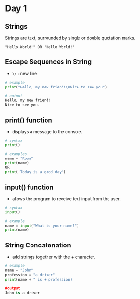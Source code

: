 # Day 1
## Strings
Strings are text, surrounded by single or double quotation marks.
```
"Hello World!" OR 'Hello World!'
```
## Escape Sequences in String
- `\n` : new line
```py
# example 
print("Hello, my new friend!\nNice to see you")

# output
Hello, my new friend!
Nice to see you.
```

## print() function 
- displays a message to the console.

```py
# syntax
print()

# examples
name = "Rosa"
print(name)
OR
print('Today is a good day')
```
## input() function
- allows the program to receive text input from the user.

```py
# syntax
input()

# example 
name = input("What is your name?")
print(name)     
```  
## String Concatenation
- add strings together with the + character.
```py
# example
name = "John"
profession = "a driver"
print(name + " is + profession)

#output
John is a driver

